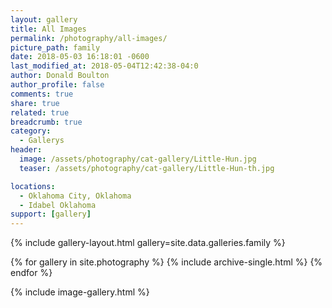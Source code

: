 ```yaml
---
layout: gallery
title: All Images
permalink: /photography/all-images/
picture_path: family
date: 2018-05-03 16:18:01 -0600
last_modified_at: 2018-05-04T12:42:38-04:0
author: Donald Boulton
author_profile: false
comments: true
share: true
related: true
breadcrumb: true
category:
  - Gallerys
header:
  image: /assets/photography/cat-gallery/Little-Hun.jpg
  teaser: /assets/photography/cat-gallery/Little-Hun-th.jpg

locations:
  - Oklahoma City, Oklahoma
  - Idabel Oklahoma
support: [gallery]
---
```


{% include gallery-layout.html gallery=site.data.galleries.family %}

{% for gallery in site.photography %}
  {% include archive-single.html %}
{% endfor %}

{% include image-gallery.html %}